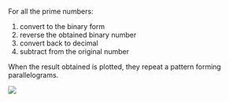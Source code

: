 For all the prime numbers:
1.  convert to the binary form
2.  reverse the obtained binary number
3.  convert back to decimal
4.  subtract from the original number

When the result obtained is plotted, they repeat a pattern forming parallelograms.

![](9592.png)
